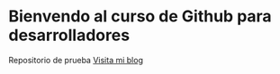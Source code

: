 # Bienvendo al curso de Github para desarrolladores
Repositorio de prueba
[Visita mi blog](http://infogas.com.pe)
